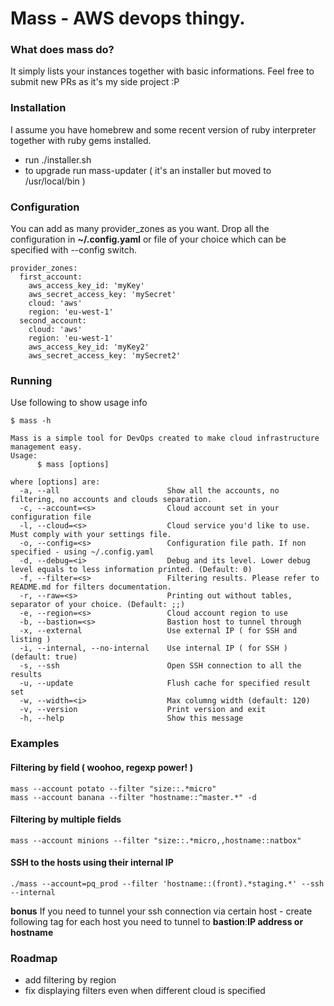 # Mass - AWS devops thingy.

### What does mass do?
It simply lists your instances together with basic informations.
Feel free to submit new PRs as it's my side project :P

### Installation

I assume you have homebrew and some recent version of ruby interpreter together with ruby gems installed.

* run ./installer.sh
* to upgrade run mass-updater ( it's an installer but moved to /usr/local/bin )

### Configuration
You can add as many provider_zones as you want. Drop all the configuration in **~/.config.yaml** or file of your choice which can be specified with --config switch.

```
provider_zones:
  first_account:
    aws_access_key_id: 'myKey'
    aws_secret_access_key: 'mySecret'
    cloud: 'aws'
    region: 'eu-west-1'
  second_account:
    cloud: 'aws'
    region: 'eu-west-1'
    aws_access_key_id: 'myKey2'
    aws_secret_access_key: 'mySecret2'
```

### Running

Use following to show usage info
```
$ mass -h

Mass is a simple tool for DevOps created to make cloud infrastructure management easy.
Usage:
      $ mass [options]

where [options] are:
  -a, --all                        Show all the accounts, no filtering, no accounts and clouds separation.
  -c, --account=<s>                Cloud account set in your configuration file
  -l, --cloud=<s>                  Cloud service you'd like to use. Must comply with your settings file.
  -o, --config=<s>                 Configuration file path. If non specified - using ~/.config.yaml
  -d, --debug=<i>                  Debug and its level. Lower debug level equals to less information printed. (Default: 0)
  -f, --filter=<s>                 Filtering results. Please refer to README.md for filters documentation.
  -r, --raw=<s>                    Printing out without tables, separator of your choice. (Default: ;;)
  -e, --region=<s>                 Cloud account region to use
  -b, --bastion=<s>                Bastion host to tunnel through
  -x, --external                   Use external IP ( for SSH and listing )
  -i, --internal, --no-internal    Use internal IP ( for SSH ) (default: true)
  -s, --ssh                        Open SSH connection to all the results
  -u, --update                     Flush cache for specified result set
  -w, --width=<i>                  Max columng width (default: 120)
  -v, --version                    Print version and exit
  -h, --help                       Show this message
```


### Examples

#### Filtering by field ( woohoo, regexp power! )
```
mass --account potato --filter "size::.*micro"
mass --account banana --filter "hostname::^master.*" -d
```

#### Filtering by multiple fields
```
mass --account minions --filter "size::.*micro,,hostname::natbox"
```

#### SSH to the hosts using their internal IP

```
./mass --account=pq_prod --filter 'hostname::(front).*staging.*' --ssh --internal
```

**bonus** If you need to tunnel your ssh connection via certain host - create following tag for each host you need to tunnel to **bastion**:**IP address or hostname**


### Roadmap

* add filtering by region
* fix displaying filters even when different cloud is specified